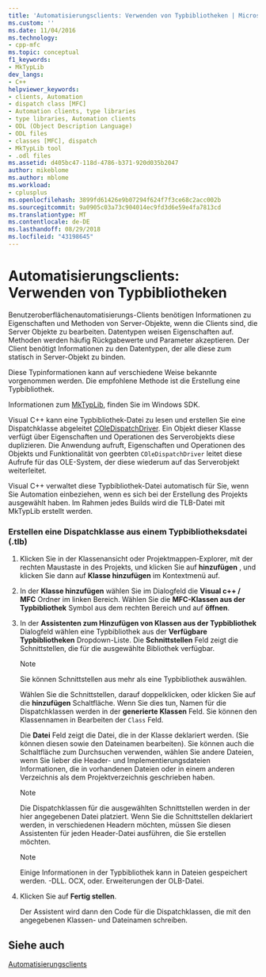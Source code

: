 ```yaml
---
title: 'Automatisierungsclients: Verwenden von Typbibliotheken | Microsoft-Dokumentation'
ms.custom: ''
ms.date: 11/04/2016
ms.technology:
- cpp-mfc
ms.topic: conceptual
f1_keywords:
- MkTypLib
dev_langs:
- C++
helpviewer_keywords:
- clients, Automation
- dispatch class [MFC]
- Automation clients, type libraries
- type libraries, Automation clients
- ODL (Object Description Language)
- ODL files
- classes [MFC], dispatch
- MkTypLib tool
- .odl files
ms.assetid: d405bc47-118d-4786-b371-920d035b2047
author: mikeblome
ms.author: mblome
ms.workload:
- cplusplus
ms.openlocfilehash: 3899fd61426e9b07294f624f7f3ce68c2acc002b
ms.sourcegitcommit: 9a0905c03a73c904014ec9fd3d6e59e4fa7813cd
ms.translationtype: MT
ms.contentlocale: de-DE
ms.lasthandoff: 08/29/2018
ms.locfileid: "43198645"
---
```

# <a name="automation-clients-using-type-libraries"></a>Automatisierungsclients: Verwenden von Typbibliotheken
Benutzeroberflächenautomatisierungs-Clients benötigen Informationen zu Eigenschaften und Methoden von Server-Objekte, wenn die Clients sind, die Server Objekte zu bearbeiten. Datentypen weisen Eigenschaften auf. Methoden werden häufig Rückgabewerte und Parameter akzeptieren. Der Client benötigt Informationen zu den Datentypen, der alle diese zum statisch in Server-Objekt zu binden.  
  
 Diese Typinformationen kann auf verschiedene Weise bekannte vorgenommen werden. Die empfohlene Methode ist die Erstellung eine Typbibliothek.  
  
 Informationen zum [MkTypLib](/windows/desktop/Midl/differences-between-midl-and-mktyplib), finden Sie im Windows SDK.  
  
 Visual C++ kann eine Typbibliothek-Datei zu lesen und erstellen Sie eine Dispatchklasse abgeleitet [COleDispatchDriver](../mfc/reference/coledispatchdriver-class.md). Ein Objekt dieser Klasse verfügt über Eigenschaften und Operationen des Serverobjekts diese duplizieren. Die Anwendung aufruft, Eigenschaften und Operationen des Objekts und Funktionalität von geerbten `COleDispatchDriver` leitet diese Aufrufe für das OLE-System, der diese wiederum auf das Serverobjekt weiterleitet.  
  
 Visual C++ verwaltet diese Typbibliothek-Datei automatisch für Sie, wenn Sie Automation einbeziehen, wenn es sich bei der Erstellung des Projekts ausgewählt haben. Im Rahmen jedes Builds wird die TLB-Datei mit MkTypLib erstellt werden.  
  
### <a name="to-create-a-dispatch-class-from-a-type-library-tlb-file"></a>Erstellen eine Dispatchklasse aus einem Typbibliotheksdatei (.tlb)  
  
1.  Klicken Sie in der Klassenansicht oder Projektmappen-Explorer, mit der rechten Maustaste in des Projekts, und klicken Sie auf **hinzufügen** , und klicken Sie dann auf **Klasse hinzufügen** im Kontextmenü auf.  
  
2.  In der **Klasse hinzufügen** wählen Sie im Dialogfeld die **Visual c++ / MFC** Ordner im linken Bereich. Wählen Sie die **MFC-Klassen aus der Typbibliothek** Symbol aus dem rechten Bereich und auf **öffnen**.  
  
3.  In der **Assistenten zum Hinzufügen von Klassen aus der Typbibliothek** Dialogfeld wählen eine Typbibliothek aus der **Verfügbare Typbibliotheken** Dropdown-Liste. Die **Schnittstellen** Feld zeigt die Schnittstellen, die für die ausgewählte Bibliothek verfügbar.  
  
    > [!NOTE]
    >  Sie können Schnittstellen aus mehr als eine Typbibliothek auswählen.  
  
     Wählen Sie die Schnittstellen, darauf doppelklicken, oder klicken Sie auf die **hinzufügen** Schaltfläche. Wenn Sie dies tun, Namen für die Dispatchklassen werden in der **generierte Klassen** Feld. Sie können den Klassennamen in Bearbeiten der `Class` Feld.  
  
     Die **Datei** Feld zeigt die Datei, die in der Klasse deklariert werden. (Sie können diesen sowie den Dateinamen bearbeiten). Sie können auch die Schaltfläche zum Durchsuchen verwenden, wählen Sie andere Dateien, wenn Sie lieber die Header- und Implementierungsdateien Informationen, die in vorhandenen Dateien oder in einem anderen Verzeichnis als dem Projektverzeichnis geschrieben haben.  
  
    > [!NOTE]
    >  Die Dispatchklassen für die ausgewählten Schnittstellen werden in der hier angegebenen Datei platziert. Wenn Sie die Schnittstellen deklariert werden, in verschiedenen Headern möchten, müssen Sie diesen Assistenten für jeden Header-Datei ausführen, die Sie erstellen möchten.  
  
    > [!NOTE]
    >  Einige Informationen in der Typbibliothek kann in Dateien gespeichert werden. -DLL. OCX, oder. Erweiterungen der OLB-Datei.  
  
4.  Klicken Sie auf **Fertig stellen**.  
  
     Der Assistent wird dann den Code für die Dispatchklassen, die mit den angegebenen Klassen- und Dateinamen schreiben.  
  
## <a name="see-also"></a>Siehe auch  
 [Automatisierungsclients](../mfc/automation-clients.md)

